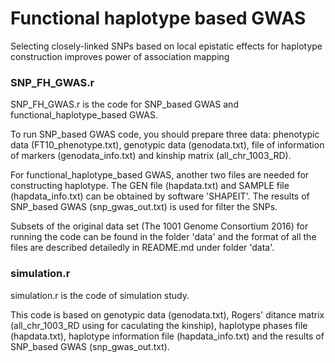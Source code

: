 # Functional haplotype based GWAS
Selecting closely-linked SNPs based on local epistatic effects for haplotype construction improves power of association mapping

### SNP_FH_GWAS.r
SNP_FH_GWAS.r is the code for SNP_based GWAS and functional_haplotype_based GWAS.

To run SNP_based GWAS code, you should prepare three data: phenotypic data (FT10_phenotype.txt), genotypic data (genodata.txt), file of information of markers (genodata_info.txt) and kinship matrix (all_chr_1003_RD). 

For functional_haplotype_based GWAS, another two files are needed for constructing haplotype. The GEN file (hapdata.txt) and SAMPLE file (hapdata_info.txt) can be obtained by software 'SHAPEIT'. The results of SNP_based GWAS (snp_gwas_out.txt) is used for filter the SNPs.
 
Subsets of the original data set (The 1001 Genome Consortium 2016) for running the code can be found in the folder 'data' and the format of all the files are described detailedly in README.md under folder 'data'.


### simulation.r
simulation.r is the code of simulation study.

This code is based on genotypic data (genodata.txt), Rogers' ditance matrix  (all_chr_1003_RD using for caculating the kinship), haplotype phases file (hapdata.txt), haplotype information file (hapdata_info.txt) and the results of SNP_based GWAS (snp_gwas_out.txt).


